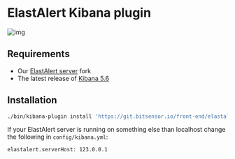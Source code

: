# ElastAlert Kibana plugin

![img](https://www.bitsensor.io/assets/img/screenshots/template.gif)

## Requirements
- Our [ElastAlert server](https://github.com/bitsensor/elastalert) fork
- The latest release of [Kibana 5.6](https://github.com/elastic/kibana/tree/5.6)

## Installation
```bash
./bin/kibana-plugin install 'https://git.bitsensor.io/front-end/elastalert-kibana-plugin/builds/artifacts/5.6/raw/artifact/elastalert-kibana-plugin-latest.zip?job=build'
```

If your ElastAlert server is running on something else than localhost change the following in `config/kibana.yml`: 

```
elastalert.serverHost: 123.0.0.1
```
